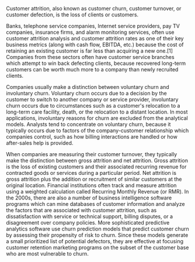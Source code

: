 Customer attrition, also known as customer churn, customer turnover, or customer defection, is the loss of clients or customers.

Banks, telephone service companies, Internet service providers, pay TV companies, insurance firms, and alarm monitoring services, often use customer attrition analysis and customer attrition rates as one of their key business metrics (along with cash flow, EBITDA, etc.) because the cost of retaining an existing customer is far less than acquiring a new one.[1] Companies from these sectors often have customer service branches which attempt to win back defecting clients, because recovered long-term customers can be worth much more to a company than newly recruited clients.

Companies usually make a distinction between voluntary churn and involuntary churn. Voluntary churn occurs due to a decision by the customer to switch to another company or service provider, involuntary churn occurs due to circumstances such as a customer's relocation to a long-term care facility, death, or the relocation to a distant location. In most applications, involuntary reasons for churn are excluded from the analytical models. Analysts tend to concentrate on voluntary churn, because it typically occurs due to factors of the company-customer relationship which companies control, such as how billing interactions are handled or how after-sales help is provided.

When companies are measuring their customer turnover, they typically make the distinction between gross attrition and net attrition. Gross attrition is the loss of existing customers and their associated recurring revenue for contracted goods or services during a particular period. Net attrition is gross attrition plus the addition or recruitment of similar customers at the original location. Financial institutions often track and measure attrition using a weighted calculation called Recurring Monthly Revenue (or RMR). In the 2000s, there are also a number of business intelligence software programs which can mine databases of customer information and analyze the factors that are associated with customer attrition, such as dissatisfaction with service or technical support, billing disputes, or a disagreement over company policies. More sophisticated predictive analytics software use churn prediction models that predict customer churn by assessing their propensity of risk to churn. Since these models generate a small prioritized list of potential defectors, they are effective at focusing customer retention marketing programs on the subset of the customer base who are most vulnerable to churn.
